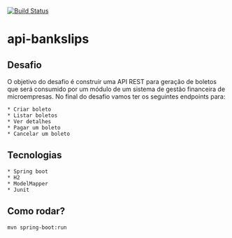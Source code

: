 [![Build Status](https://travis-ci.org/jhonnytuba/api-bankslips.svg?branch=master)](https://travis-ci.org/jhonnytuba/api-bankslips)

# api-bankslips

## Desafio
 O objetivo do desafio é construir uma API REST para geração de boletos que será consumido por
 um módulo de um sistema de gestão financeira de microempresas.
 No final do desafio vamos ter os seguintes endpoints para:
 
    * Criar boleto
    * Listar boletos
    * Ver detalhes
    * Pagar um boleto
    * Cancelar um boleto
 
## Tecnologias
    * Spring boot
    * H2
    * ModelMapper
    * Junit
    
## Como rodar?
    mvn spring-boot:run